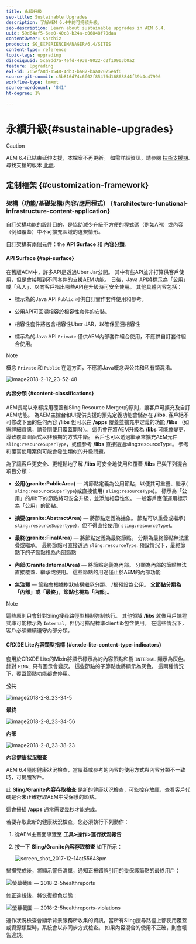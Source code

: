 ```yaml
---
title: 永續升級
seo-title: Sustainable Upgrades
description: 了解AEM 6.4中的可持續升級。
seo-description: Learn about sustainable upgrades in AEM 6.4.
uuid: 59d64af5-6ee0-40c8-b24a-c06848f70daa
contentOwner: sarchiz
products: SG_EXPERIENCEMANAGER/6.4/SITES
content-type: reference
topic-tags: upgrading
discoiquuid: 5ca8dd7a-4efd-493e-8022-d2f10903b0a2
feature: Upgrading
exl-id: 765efa8d-1548-4db3-ba87-baa02075eaf6
source-git-commit: c5b816d74c6f02f85476d16868844f39b4c47996
workflow-type: tm+mt
source-wordcount: '841'
ht-degree: 1%

---
```


# 永續升級{#sustainable-upgrades}

>[!CAUTION]
>
>AEM 6.4已結束延伸支援，本檔案不再更新。 如需詳細資訊，請參閱 [技術支援期](https://helpx.adobe.com//tw/support/programs/eol-matrix.html). 尋找支援的版本 [此處](https://experienceleague.adobe.com/docs/).

## 定制框架 {#customization-framework}

### 架構（功能/基礎架構/內容/應用程式）  {#architecture-functional-infrastructure-content-application}

自訂架構功能的設計目的，是協助減少升級不方便的程式碼（例如API）或內容（例如覆蓋）中不可擴充區域的違規情形。

自訂架構有兩個元件：the **API Surface** 和 **內容分類**.

#### API Surface {#api-surface}

在舊版AEM中，許多API是透過Uber Jar公開。 其中有些API並非打算供客戶使用，但是會接觸到不同套件的支援AEM功能。 日後，Java API將標示為「公用」或「私人」，以向客戶指出哪些API在升級時可安全使用。 其他具體內容包括：

* 標示為的Java API `Public` 可供自訂實作套件使用和參考。

* 公用API可回溯相容於相容性套件的安裝。
* 相容性套件將包含相容性Uber JAR，以確保回溯相容性
* 標示為的Java API `Private` 僅供AEM內部套件組合使用，不應供自訂套件組合使用。

>[!NOTE]
>
>概念 `Private` 和 `Public` 在這方面，不應將Java概念與公共和私有類混淆。

![image2018-2-12_23-52-48](assets/image2018-2-12_23-52-48.png)

#### 內容分類 {#content-classifications}

AEM長期以來都採用覆蓋和Sling Resource Merger的原則，讓客戶可擴充及自訂AEM功能。 為AEM主控台和UI提供支援的預先定義功能會儲存在 **/libs**. 客戶絕不可修改下面的任何內容 **/libs** 但可以在 **/apps** 覆蓋並擴充中定義的功能 **/libs** （如需詳細資訊，請參閱使用覆蓋開發）。 這仍會在將AEM升級為 **/libs** 可能會變更，導致覆蓋圖函式以非預期的方式中斷。 客戶也可以透過繼承來擴充AEM元件 `sling:resourceSuperType`，或僅參考 **/libs** 直接透過sling:resourceType。 參考和覆寫使用案例可能會發生類似的升級問題。

為了讓客戶更安全、更輕鬆地了解 **/libs** 可安全地使用和覆蓋 **/libs** 已與下列混合項目分類：

* **公用(granite:PublicArea)**  — 將節點定義為公用節點，以便其可重疊、繼承( `sling:resourceSuperType`)或直接使用( `sling:resourceType`)。 標示為「公用」的/lib下的節點將可安全升級，並添加相容性包。 一般客戶應僅運用標示為「公用」的節點。

* **摘要(granite:AbstractArea)**  — 將節點定義為抽象。 節點可以重疊或繼承( `sling:resourceSupertype`)，但不得直接使用( `sling:resourceType`)。

* **最終(granite:FinalArea)**  — 將節點定義為最終節點。 分類為最終節點無法重疊或繼承。 最終節點可直接透過 `sling:resourceType`. 預設情況下，最終節點下的子節點視為內部節點

* **內部(Granite:InternalArea)**  — 將節點定義為內部。 分類為內部的節點無法直接覆蓋、繼承或使用。 這些節點的用途僅止於AEM的內部功能

* **無注釋**  — 節點會根據樹狀結構繼承分類。 /根預設為公用。 **父節點分類為「內部」或「最終」，節點也視為「內部」。**

>[!NOTE]
>
>這些原則只會針對Sling搜尋路徑型機制強制執行。 其他領域 **/libs** 就像用戶端程式庫可能標示為 `Internal`，但仍可搭配標準clientlib包含使用。 在這些情況下，客戶必須繼續遵守內部分類。

#### CRXDE Lite內容類型指標 {#crxde-lite-content-type-indicators}

套用於CRXDE Lite的Mixin將顯示標示為的內容節點和樹 `INTERNAL` 顯示為灰色。 針對 `FINAL` 只有圖示會變灰。 這些節點的子節點也將顯示為灰色。 這兩種情況下，覆蓋節點功能都會停用。

**公共**

![image2018-2-8_23-34-5](assets/image2018-2-8_23-34-5.png)

**最終**

![image2018-2-8_23-34-56](assets/image2018-2-8_23-34-56.png)

**內部**

![image2018-2-8_23-38-23](assets/image2018-2-8_23-38-23.png)

**內容健康狀況檢查**

AEM 6.4隨附健康狀況檢查，當覆蓋或參考的內容的使用方式與內容分類不一致時，可提醒客戶。

此 **Sling/Granite內容存取檢查** 是新的健康狀況檢查，可監控存放庫，查看客戶代碼是否未正確存取AEM中受保護的節點。

這會掃描 **/apps** 通常需要幾秒才能完成。

若要存取此新的健康狀況檢查，您必須執行下列動作：

1. 從AEM主畫面導覽至 **工具>操作>運行狀況報告**
1. 按一下 **Sling/Granite內容存取檢查** 如下所示：

   ![screen_shot_2017-12-14at55648pm](assets/screen_shot_2017-12-14at55648pm.png)

掃描完成後，將顯示警告清單，通知正被錯誤引用的受保護節點的最終用戶：

![螢幕截圖 — 2018-2-5healthreports](assets/screenshot-2018-2-5healthreports.png)

修正違規後，將恢復綠色狀態：

![螢幕截圖 — 2018-2-5healthreports-violations](assets/screenshot-2018-2-5healthreports-violations.png)

運作狀況檢查會顯示背景服務所收集的資訊，當所有Sling搜尋路徑上都使用覆蓋或資源類型時，系統會以非同步方式檢查。 如果內容混合的使用不正確，則會報告違規。
